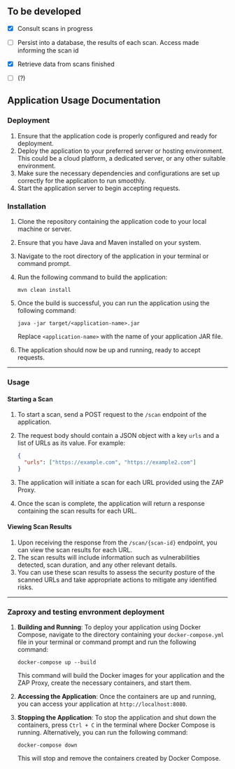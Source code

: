 ## To be developed   

- [x] Consult scans in progress

- [ ] Persist into a database, the results of each scan. Access made informing the scan id
      
- [x] Retrieve data from scans finished

- [ ] (?)

## Application Usage Documentation

### Deployment

1. Ensure that the application code is properly configured and ready for deployment.
2. Deploy the application to your preferred server or hosting environment. This could be a cloud platform, a dedicated server, or any other suitable environment.
3. Make sure the necessary dependencies and configurations are set up correctly for the application to run smoothly.
4. Start the application server to begin accepting requests.

### Installation

1. Clone the repository containing the application code to your local machine or server.
2. Ensure that you have Java and Maven installed on your system.
3. Navigate to the root directory of the application in your terminal or command prompt.
4. Run the following command to build the application:

   ```
   mvn clean install
   ```

5. Once the build is successful, you can run the application using the following command:

   ```
   java -jar target/<application-name>.jar
   ```

   Replace `<application-name>` with the name of your application JAR file.

6. The application should now be up and running, ready to accept requests.

---

### Usage

#### Starting a Scan

1. To start a scan, send a POST request to the `/scan` endpoint of the application.
2. The request body should contain a JSON object with a key `urls` and a list of URLs as its value. For example:

   ```json
   {
     "urls": ["https://example.com", "https://example2.com"]
   }
   ```

3. The application will initiate a scan for each URL provided using the ZAP Proxy.
4. Once the scan is complete, the application will return a response containing the scan results for each URL.

#### Viewing Scan Results

1. Upon receiving the response from the `/scan/{scan-id}` endpoint, you can view the scan results for each URL.
2. The scan results will include information such as vulnerabilities detected, scan duration, and any other relevant details.
3. You can use these scan results to assess the security posture of the scanned URLs and take appropriate actions to mitigate any identified risks.

---


### Zaproxy and testing envronment deployment 

1. **Building and Running**: To deploy your application using Docker Compose, navigate to the directory containing your `docker-compose.yml` file in your terminal or command prompt and run the following command:

   ```
   docker-compose up --build
   ```

   This command will build the Docker images for your application and the ZAP Proxy, create the necessary containers, and start them.

2. **Accessing the Application**: Once the containers are up and running, you can access your application at `http://localhost:8080`.

3. **Stopping the Application**: To stop the application and shut down the containers, press `Ctrl + C` in the terminal where Docker Compose is running. Alternatively, you can run the following command:

   ```
   docker-compose down
   ```

   This will stop and remove the containers created by Docker Compose.
